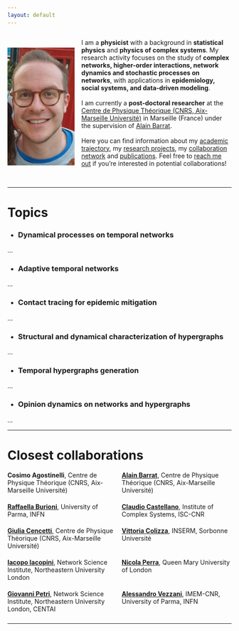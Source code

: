 ```yaml
---
layout: default
---
```

<head>
    <link rel="stylesheet" href="https://cdnjs.cloudflare.com/ajax/libs/font-awesome/6.5.2/css/all.min.css">
</head>

<style>
.container {
  display: flex;
  align-items: center;
  gap: 15px; 
}

.container img {
  max-width: 30%; 
  height: auto;
}

.container p {
  flex: 1; 
}

  
@media (max-width: 768px) {
  .container {
    flex-direction: column;
    text-align: center; 
  }

  .container img {
    max-width: 80%; 
  }
}

/* Style for the unordered list */
ul.two-column-list {
    display: grid;
    grid-template-columns: repeat(2, 1fr); /* Creates two equal columns */
    gap: 10px; /* Adds space between the columns */
    padding: 0;
    list-style-type: none; /* Removes bullet points */
}

/* Style for list items */
ul.two-column-list li {
    margin-bottom: 10px; /* Adds space between list items */
}
</style> 

<div class="container"> 
  <img src="/pictures/me.jpg" alt="Marco Mancastroppa">
  <p>I am a <b>physicist</b> with a background in <b>statistical physics</b> and <b>physics of complex systems</b>. My research activity focuses on the study of <b>complex networks, higher-order interactions, network dynamics and stochastic processes on networks</b>, with applications in <b>epidemiology, social systems, and data-driven modeling</b>.<br><br>
    I am currently a <b>post-doctoral researcher</b> at the <a href="https://www.cpt.univ-mrs.fr/">Centre de Physique Théorique (CNRS, Aix-Marseille Université)</a> in Marseille (France) under the supervision of <a href="https://www.cpt.univ-mrs.fr/~barrat/">Alain Barrat</a>.<br><br>
    Here you can find information about my <a href="https://marco-mancastroppa.github.io/academic-trajectory">academic trajectory</a>, my <a href="#topics">research projects</a>, my <a href="#collaboration">collaboration network</a> and <a href="https://marco-mancastroppa.github.io/publications.html">publications</a>. Feel free to <a href="https://marco-mancastroppa.github.io/contacts.html">reach me out</a> if you’re interested in potential collaborations! <br><br>
    <a href="mailto:marco.mancastroppa@cpt.univ-mrs.fr"><i class="fa-solid fa-envelope fa-2x"></i></a>
    <a href="https://bsky.app/profile/marco-mancastroppa.bsky.social" target="_blank"><i class="fa-brands fa-bluesky fa-2x"></i></a>
    <a href="https://scholar.google.com/citations?user=4UKBmnoAAAAJ&hl=en" target="_blank"><i class="fa-solid fa-graduation-cap fa-2x"></i></a>
    <a href="https://orcid.org/0000-0002-7344-7992" target="_blank"><i class="fa-brands fa-orcid fa-2x"></i></a>
    <a href="https://www.researchgate.net/profile/Marco-Mancastroppa" target="_blank"><i class="fa-brands fa-researchgate fa-2x"></i></a>
    <a href="https://github.com/marco-mancastroppa" target="_blank"><i class="fa-brands fa-github fa-2x"></i></a>
    <a href="https://fr.linkedin.com/in/marco-mancastroppa-b3587611a" target="_blank"><i class="fa-brands fa-linkedin fa-2x"></i></a>
</p>
</div>

* * *

# Topics
<p id="topics"></p>

* ### Dynamical processes on temporal networks
...
* ### Adaptive temporal networks
...
* ### Contact tracing for epidemic mitigation
...
* ### Structural and dynamical characterization of hypergraphs
...
* ### Temporal hypergraphs generation
...
* ### Opinion dynamics on networks and hypergraphs
...

* * *

# Closest collaborations
<p id="collaboration"></p>
<ul class="two-column-list">
    <li><b>Cosimo Agostinelli</b>, Centre de Physique Théorique (CNRS, Aix-Marseille Université)</li>
    <li><a href="https://www.cpt.univ-mrs.fr/~barrat/"><b>Alain Barrat</b></a>, Centre de Physique Théorique (CNRS, Aix-Marseille Université)</li>
    <li><a href="https://personale.unipr.it/en/ugovdocenti/person/18825"><b>Raffaella Burioni</b></a>, University of Parma, INFN</li>
    <li><a href="https://sites.google.com/site/claudiocastellanohome/home"><b>Claudio Castellano</b></a>, Institute of Complex Systems, ISC-CNR</li>
    <li><a href="https://giuliacencetti.github.io"><b>Giulia Cencetti</b></a>, Centre de Physique Théorique (CNRS, Aix-Marseille Université)</li>
    <li><a href="https://www.epicx-lab.com/vittoria-colizza.html"><b>Vittoria Colizza</b></a>, INSERM, Sorbonne Université</li>
    <li><a href="https://iaciac.github.io/author/iacopo-iacopini/"><b>Iacopo Iacopini</b></a>, Network Science Institute, Northeastern University London</li>
    <li><a href="https://www.nicolaperra.com"><b>Nicola Perra</b></a>, Queen Mary University of London</li>
    <li><a href="http://lordgrilo.github.io"><b>Giovanni Petri</b></a>, Network Science Institute, Northeastern University London, CENTAI</li>
    <li><a href="https://scholar.google.it/citations?user=Z7zwwb8AAAAJ&hl=it"><b>Alessandro Vezzani</b></a>, IMEM-CNR, University of Parma, INFN</li>
</ul>

* * *
